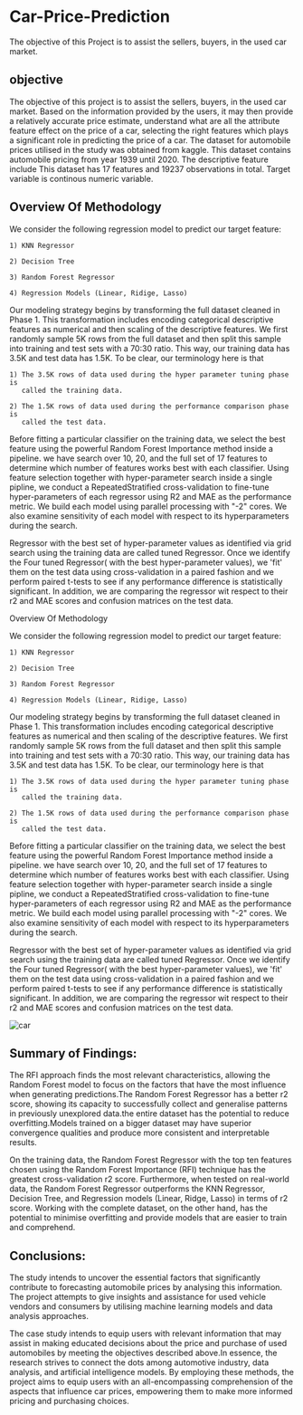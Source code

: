 # Car-Price-Prediction
The objective of this Project is to assist the sellers, buyers,  in the used car market. 

## objective
The objective of this project is to assist the sellers, buyers, 
in the used car market. Based on the information provided by the users, it 
may then provide a relatively accurate price estimate, understand what are all 
the attribute feature effect on the price of a car, selecting the right features 
which plays a significant role in predicting the price of a car. The dataset for 
automobile prices utilised in the study was obtained from kaggle. This dataset 
contains automobile pricing from year 1939 until 2020. The descriptive feature include 
This dataset has 17 features and 19237 observations in total. Target variable is continous 
numeric variable.


## Overview Of Methodology

We consider the following regression model to predict our target feature:

    1) KNN Regressor

    2) Decision Tree

    3) Random Forest Regressor

    4) Regression Models (Linear, Ridige, Lasso)

Our modeling strategy begins by transforming the full dataset cleaned in Phase 1. This transformation includes encoding categorical descriptive features as numerical and then scaling of the descriptive features. We first randomly sample 5K rows from the full dataset and then split this sample into training and test sets with a 70:30 ratio. This way, our training data has 3.5K and test data has 1.5K. To be clear, our terminology here is that

    1) The 3.5K rows of data used during the hyper parameter tuning phase is 
       called the training data.

    2) The 1.5K rows of data used during the performance comparison phase is 
       called the test data. 

Before fitting a particular classifier on the training data, we select the best feature using the powerful Random Forest Importance method inside a pipeline. we have search over 10, 20, and the full set of 17 features to determine which number of features works best with each classifier. Using feature selection together with hyper-parameter search inside a single pipline, we conduct a RepeatedStratified cross-validation to fine-tune hyper-parameters of each regressor using R2 and MAE as the performance metric. We build each model using parallel processing with "-2" cores. We also examine sensitivity of each model with respect to its hyperparameters during the search.

Regressor with the best set of hyper-parameter values as identified via grid search using the training data are called tuned Regressor. Once we identify the Four tuned Regressor( with the best hyper-parameter values), we 'fit' them on the test data using cross-validation in a paired fashion and we perform paired t-tests to see if any performance difference is statistically significant. In addition, we are comparing the regressor wit respect to their r2 and MAE scores and confusion matrices on the test data.


Overview Of Methodology

We consider the following regression model to predict our target feature:

    1) KNN Regressor

    2) Decision Tree

    3) Random Forest Regressor

    4) Regression Models (Linear, Ridige, Lasso)

Our modeling strategy begins by transforming the full dataset cleaned in Phase 1. This transformation includes encoding categorical descriptive features as numerical and then scaling of the descriptive features. We first randomly sample 5K rows from the full dataset and then split this sample into training and test sets with a 70:30 ratio. This way, our training data has 3.5K and test data has 1.5K. To be clear, our terminology here is that

    1) The 3.5K rows of data used during the hyper parameter tuning phase is 
       called the training data.

    2) The 1.5K rows of data used during the performance comparison phase is 
       called the test data. 

Before fitting a particular classifier on the training data, we select the best feature using the powerful Random Forest Importance method inside a pipeline. we have search over 10, 20, and the full set of 17 features to determine which number of features works best with each classifier. Using feature selection together with hyper-parameter search inside a single pipline, we conduct a RepeatedStratified cross-validation to fine-tune hyper-parameters of each regressor using R2 and MAE as the performance metric. We build each model using parallel processing with "-2" cores. We also examine sensitivity of each model with respect to its hyperparameters during the search.

Regressor with the best set of hyper-parameter values as identified via grid search using the training data are called tuned Regressor. Once we identify the Four tuned Regressor( with the best hyper-parameter values), we 'fit' them on the test data using cross-validation in a paired fashion and we perform paired t-tests to see if any performance difference is statistically significant. In addition, we are comparing the regressor wit respect to their r2 and MAE scores and confusion matrices on the test data.

![car](https://github.com/HarshithHullakereSiddegowda/Car-Price-Prediction/assets/100402681/54f2b707-77cb-4736-a74f-641821f9cf4a)

## Summary of Findings:

The RFI approach finds the most relevant characteristics, allowing the Random Forest model to focus on the factors that have the most influence when generating predictions.The Random Forest Regressor has a better r2 score, showing its capacity to successfully collect and generalise patterns in previously unexplored data.the entire dataset has the potential to reduce overfitting.Models trained on a bigger dataset may have superior convergence qualities and produce more consistent and interpretable results.

On the training data, the Random Forest Regressor with the top ten features chosen using the Random Forest Importance (RFI) technique has the greatest cross-validation r2 score. Furthermore, when tested on real-world data, the Random Forest Regressor outperforms the KNN Regressor, Decision Tree, and Regression models (Linear, Ridge, Lasso) in terms of r2 score. Working with the complete dataset, on the other hand, has the potential to minimise overfitting and provide models that are easier to train and comprehend.

## Conclusions:

The study intends to uncover the essential factors that significantly contribute to forecasting automobile prices by analysing this information. The project attempts to give insights and assistance for used vehicle vendors and consumers by utilising machine learning models and data analysis approaches.

The case study intends to equip users with relevant information that may assist in making educated decisions about the price and purchase of used automobiles by meeting the objectives described above.In essence, the research strives to connect the dots among automotive industry, data analysis, and artificial intelligence models. By employing these methods, the project aims to equip users with an all-encompassing comprehension of the aspects that influence car prices, empowering them to make more informed pricing and purchasing choices.


